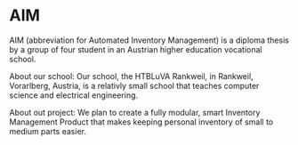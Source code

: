 # AIM
AIM (abbreviation for Automated Inventory Management) is a diploma thesis by a group of four student in an Austrian higher education vocational school.


About our school:
Our school, the HTBLuVA Rankweil, in Rankweil, Vorarlberg, Austria, is a relativly small school that teaches computer science and electrical engineering.


About out project:
We plan to create a fully modular, smart Inventory Management Product that makes keeping personal inventory of small to medium parts easier.
